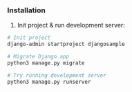 ### Installation

1. Init project & run development server:
```bash
# Init project
django-admin startproject djangosample

# Migrate Django app
python3 manage.py migrate

# Try running development server
python3 manage.py runserver
```
